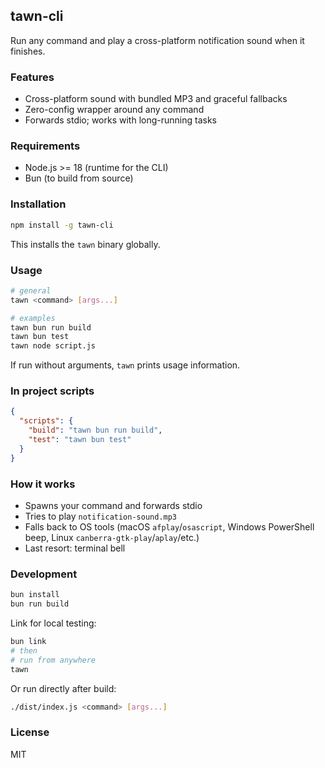 ## tawn-cli

Run any command and play a cross-platform notification sound when it finishes.

### Features

- Cross-platform sound with bundled MP3 and graceful fallbacks
- Zero-config wrapper around any command
- Forwards stdio; works with long-running tasks

### Requirements

- Node.js >= 18 (runtime for the CLI)
- Bun (to build from source)

### Installation

```bash
npm install -g tawn-cli
```

This installs the `tawn` binary globally.

### Usage

```bash
# general
tawn <command> [args...]

# examples
tawn bun run build
tawn bun test
tawn node script.js
```

If run without arguments, `tawn` prints usage information.

### In project scripts

```json
{
  "scripts": {
    "build": "tawn bun run build",
    "test": "tawn bun test"
  }
}
```

### How it works

- Spawns your command and forwards stdio
- Tries to play `notification-sound.mp3`
- Falls back to OS tools (macOS `afplay`/`osascript`, Windows PowerShell beep, Linux `canberra-gtk-play`/`aplay`/etc.)
- Last resort: terminal bell

### Development

```bash
bun install
bun run build
```

Link for local testing:

```bash
bun link
# then
# run from anywhere
tawn
```

Or run directly after build:

```bash
./dist/index.js <command> [args...]
```

### License

MIT
